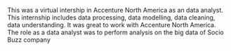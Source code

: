 This was a virtual intership in Accenture North America as an data analyst.
This internship includes data processing, data modelling, data cleaning, data understanding.
It was great to work with Accenture North America.
The role as a data analyst was to perform analysis on the big data of Socio Buzz company

